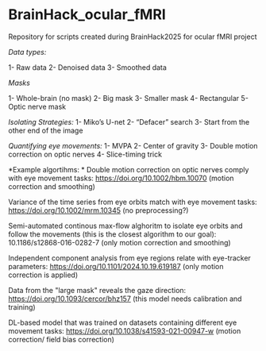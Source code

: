 # BrainHack_ocular_fMRI
Repository for scripts created during BrainHack2025 for ocular fMRI project


*Data types:* 

1- Raw data 
2- Denoised data
3- Smoothed data

*Masks*

1- Whole-brain (no mask)
2- Big mask
3- Smaller mask
4- Rectangular
5- Optic nerve mask


*Isolating Strategies:*
1- Miko’s U-net
2- “Defacer” search
3- Start from the other end of the image 


*Quantifying eye movements:*
1- MVPA
2- Center of gravity 
3- Double motion correction on optic nerves
4- Slice-timing trick


*Example algortihms: *
Double motion correction on optic nerves comply with eye movement tasks: https://doi.org/10.1002/hbm.10070 (motion correction and smoothing)

Variance of the time series from eye orbits match with eye movement tasks: https://doi.org/10.1002/mrm.10345 (no preprocessing?)

Semi-automated continous max-flow alghoritm to isolate eye orbits and follow the movements (this is the closest algorithm to our goal):  10.1186/s12868-016-0282-7 (only motion correction and smoothing)

Independent component analysis from eye regions relate with eye-tracker parameters:  https://doi.org/10.1101/2024.10.19.619187 (only motion correction is applied)

Data from the "large mask" reveals the gaze direction:  https://doi.org/10.1093/cercor/bhz157 (this model needs calibration and training)

DL-based model that was trained on datasets containing different eye movement tasks: https://doi.org/10.1038/s41593-021-00947-w (motion correction/ field bias correction)


